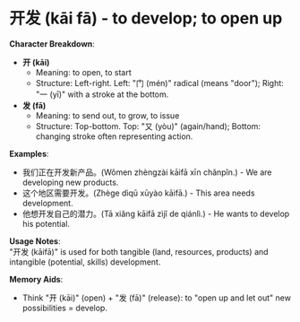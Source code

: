 # **开发 (kāi fā) - to develop; to open up**

**Character Breakdown**:  
- **开 (kāi)**
  - Meaning: to open, to start
  - Structure: Left-right. Left: "门 (mén)" radical (means "door"); Right: "一 (yī)" with a stroke at the bottom.  
- **发 (fā)**
  - Meaning: to send out, to grow, to issue
  - Structure: Top-bottom. Top: "又 (yòu)" (again/hand); Bottom: changing stroke often representing action.

**Examples**:  
- 我们正在开发新产品。(Wǒmen zhèngzài kāifā xīn chǎnpǐn.) - We are developing new products.  
- 这个地区需要开发。(Zhège dìqū xūyào kāifā.) - This area needs development.  
- 他想开发自己的潜力。(Tā xiǎng kāifā zìjǐ de qiánlì.) - He wants to develop his potential.

**Usage Notes**:  
"开发 (kāifā)" is used for both tangible (land, resources, products) and intangible (potential, skills) development.

**Memory Aids**:  
- Think "开 (kāi)" (open) + "发 (fā)" (release): to "open up and let out" new possibilities = develop.